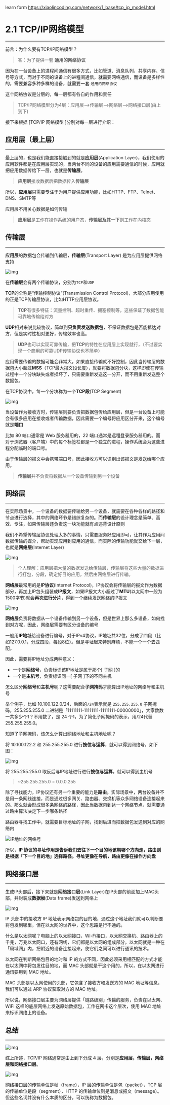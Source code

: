 learn form https://xiaolincoding.com/network/1_base/tcp_ip_model.html

# 2.1 TCP/IP网络模型

---

前言：为什么要有TCP/IP网络模型？

>  答：为了提供一套 **通用的网络协议**

因为在一台设备上的进程间通信有很多方式，比如管道、消息队列、共享内存、信号等方式，而对于不同的设备上的进程间通信，就需要网络通信，而设备是多样性的，需要兼容多种多样的设备，就需要一套 `通用的网络协议`

这个网络协议是分层的，每一层都有各自的作用和责任

> TCP/IP网络模型分为4层：应用层-->传输层-->网络层-->网络接口层(由上到下)

接下来根据 [TCP/IP 网络模型 ]分别对每一层进行介绍：

## 应用层（最上层）

---

最上层的，也是我们能直接接触到的就是**应用层**(Application Layer)，我们使用的应用软件都是在应用层实现的，当两台不同的设备的应用需要通信的时候，应用就把应用数据传给下一层，也就是**传输层**。

> **应用层**接收数据后把数据传入**传输层**

所以，**应用层**只需要专注于为用户提供应用功能，比如HTTP、FTP、Telnet、DNS、SMTP等

应用层不用关心数据是如何传输

> **应用层**是工作在操作系统的用户态，**传输层及其一下**则工作在内核态

## 传输层

---

**应用层**的数据包会传输到传输层，**传输层**(Transport Layer) 是为应用层提供网络支持

![img](https://cdn.xiaolincoding.com/gh/xiaolincoder/ImageHost4@main/%E7%BD%91%E7%BB%9C/https/%E5%BA%94%E7%94%A8%E5%B1%82.png)

在**传输层**会有两个传输协议，分别为`TCP`和`UDP`

**TCP**的全称是“传输控制协议”(Transmission Control Protocol)，大部分应用使用的正是TCP传输层协议，比如HTTP应用层协议。

> **TCP**有很多特征：流量控制、超时重传、拥塞控制等，这些保证了数据包能可靠地传输给对方

**UDP**相对来说比较协议，简单到**只负责发送数据包**，不保证数据包是否能抵达对方，但是实时性相对更好，传输效率也高。

> **UDP**也可以实现可靠传输，把**TCP**的特性在应用层上实现就行，（不过要实现一个商用的可靠UDP传输协议也不简单）

应用需要传输的数据可能会非常大，如果直接传输就不好控制，因此当传输层的数据包大小超过**MSS**（TCP最大报文段长度），就要将数据包分块，这样即使在传输过程中一个分块缺失或者损坏了，只需要重新发送这一分开，而不用重新发送整个数据包。

在TCP协议中，每一个分块称为一个**TCP段**(TCP Segment)

![img](https://cdn.xiaolincoding.com/gh/xiaolincoder/ImageHost4@main/%E7%BD%91%E7%BB%9C/https/TCP%E6%AE%B5.png)

当设备作为接收方时，传输层则要负责把数据包传给应用层，但是一台设备上可能会有很多应用在接收或者传输数据，因此需要一个编号将应用区分开来，这个编号就是**端口**

比如 80 端口通常是 Web 服务器用的，22 端口通常是远程登录服务器用的。而对于浏览器（客户端）中的每个标签栏都是一个独立的进程，操作系统会为这些进程分配临时的端口号。

由于传输层的报文中会携带端口号，因此接收方可以识别出该报文是发送给哪个应用。

> **传输层**并不负责将数据从一个设备传输到另一个设备

## 网络层

---

在实际场景中，一个设备的数据要传输给另一个设备，就需要在各种各样的路径和节点进行选择，其中的网络环节是错综复杂的。而**传输层**的设计理念是简单、高效、专注，如果传输层还负责这一块功能就有点违背设计原则

我们不希望传输层协议处理太多的事情，只需要服务好应用即可，让其作为应用间数据传输的媒介，帮助实现应用到应用的通信，而实际的传输功能就交给下一层，也就是**网络层**(Internet Layer)

![img](https://cdn.xiaolincoding.com/gh/xiaolincoder/ImageHost4@main/%E7%BD%91%E7%BB%9C/https/%E7%BD%91%E7%BB%9C%E5%B1%82.png)

> 个人理解：应用层把大量的数据发送给传输层，传输层将这些大量的数据进行打包，分段，确定好目的应用，然后由网络层进行传输。

**网络层**最常用的是**IP协议**(Internet Protocol)，IP协议会将传输层的报文作为数据部分，再加上IP包头组装成**IP报文**，如果IP报文大小超过了**MTU**(以太网中一般为1500字节)就会**再次进行分片**，得到一个继续发送网络的IP报文

![img](https://cdn.xiaolincoding.com/gh/xiaolincoder/ImageHost/%E8%AE%A1%E7%AE%97%E6%9C%BA%E7%BD%91%E7%BB%9C/%E9%94%AE%E5%85%A5%E7%BD%91%E5%9D%80%E8%BF%87%E7%A8%8B/12.jpg)

**网络层**负责将数据从一个设备传输到另一个设备，但是世界上那么多设备，如何找到对方呢，因此，网络层需要有区分设备的编号

一般用**IP地址**给设备进行编号，对于IPv4协议，IP地址共32位，分成了四段（比如127.0.0.1，分成四段，每段8位）。但是寻址起来特别麻烦，不能一个一个去匹配。

因此，需要将IP地址分成两种意义：

+ 一个是**网络号**，负责标识该IP地址是属于那个[ 子网 ]的
+ 一个是**主机号**，负责标识同一[ 子网 ]下的不同主机

怎么区分**网络号**和**主机号**呢？这需要配合**子网掩码**才能算出IP地址的网络号和主机号

举个例子，比如 10.100.122.0/24，后面的`/24`表示就是 `255.255.255.0` 子网掩码，255.255.255.0 二进制是「11111111-11111111-11111111-00000000」，大家数数一共多少个1？不用数了，是 24 个1，为了简化子网掩码的表示，用/24代替255.255.255.0。

知道了子网掩码，该怎么计算出网络地址和主机地址呢？

将 10.100.122.2 和 255.255.255.0 进行**按位与运算**，就可以得到网络号，如下图：

![img](https://cdn.xiaolincoding.com/gh/xiaolincoder/ImageHost/%E8%AE%A1%E7%AE%97%E6%9C%BA%E7%BD%91%E7%BB%9C/IP/16.jpg)

将 255.255.255.0 取反后与IP地址进行进行**按位与运算**，就可以得到主机号

> ~255.255.255.0 = 0.0.0.255 

除了寻找能力，IP协议还有另一个重要的能力是**路由**。实际场景中，两台设备并不是用一条网线连接，而是通过很多网关、路由器、交换机等众多网络设备连接起来的。那么就会形成很多条网络的路径，因此当数据包到达一个网络节点，就需要通过路由算法决定下一步哪条路径

路由器寻找工作中，就需要目标地址的子网，找到后进而把数据包发送到对应的网络内

![IP地址的网络号](https://cdn.xiaolincoding.com/gh/xiaolincoder/ImageHost/%E8%AE%A1%E7%AE%97%E6%9C%BA%E7%BD%91%E7%BB%9C/IP/17.jpg)

所以，**IP 协议的寻址作用是告诉我们去往下一个目的地该朝哪个方向走，路由则是根据「下一个目的地」选择路径。寻址更像在导航，路由更像在操作方向盘**

## 网络接口层

---

生成IP头部后，接下来就是**网络接口层**(Link Layer)在IP头部的前面加上MAC头部，并封装成**数据帧**(Data frame)发送到网络上

![img](https://cdn.xiaolincoding.com/gh/xiaolincoder/ImageHost4@main/%E7%BD%91%E7%BB%9C/https/%E7%BD%91%E7%BB%9C%E6%8E%A5%E5%8F%A3%E5%B1%82.png)

IP 头部中的接收方 IP 地址表示网络包的目的地，通过这个地址我们就可以判断要将包发到哪里，但在以太网的世界中，这个思路是行不通的。

什么是以太网呢？电脑上的以太网接口，Wi-Fi接口，以太网交换机、路由器上的千兆，万兆以太网口，还有网线，它们都是以太网的组成部分。以太网就是一种在「局域网」内，把附近的设备连接起来，使它们之间可以进行通讯的技术。

以太网在判断网络包目的地时和 IP 的方式不同，因此必须采用相匹配的方式才能在以太网中将包发往目的地，而 MAC 头部就是干这个用的，所以，在以太网进行通讯要用到 MAC 地址。

MAC 头部是以太网使用的头部，它包含了接收方和发送方的 MAC 地址等信息，我们可以通过 ARP 协议获取对方的 MAC 地址。

所以说，网络接口层主要为网络层提供「链路级别」传输的服务，负责在以太网、WiFi 这样的底层网络上发送原始数据包，工作在网卡这个层次，使用 MAC 地址来标识网络上的设备。

## 总结

---

![img](https://cdn.xiaolincoding.com/gh/xiaolincoder/ImageHost4@main/%E7%BD%91%E7%BB%9C/tcpip%E5%8F%82%E8%80%83%E6%A8%A1%E5%9E%8B.drawio.png)

综上所述，TCP/IP 网络通常是由上到下分成 4 层，分别是**应用层，传输层，网络层和网络接口层**。

![img](https://cdn.xiaolincoding.com/gh/xiaolincoder/ImageHost3@main/%E6%93%8D%E4%BD%9C%E7%B3%BB%E7%BB%9F/%E6%B5%AE%E7%82%B9/%E5%B0%81%E8%A3%85.png)

网络接口层的传输单位是帧（frame），IP 层的传输单位是包（packet），TCP 层的传输单位是段（segment），HTTP 的传输单位则是消息或报文（message）。但这些名词并没有什么本质的区分，可以统称为数据包。